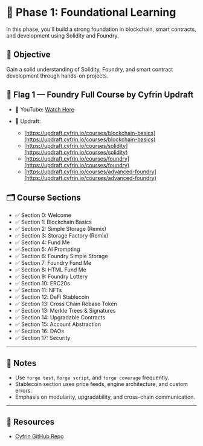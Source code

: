 # 🧪 Phase 1: Foundational Learning

In this phase, you'll build a strong foundation in blockchain, smart contracts, and development using Solidity and Foundry.

## 🎯 Objective

Gain a solid understanding of Solidity, Foundry, and smart contract development through hands-on projects.

## 🚩 Flag 1 — Foundry Full Course by Cyfrin Updraft

* 🔗 YouTube: [Watch Here](https://www.youtube.com/watch?v=-1GB6m39-rM)
* 🔗 Updraft:

  * [https://updraft.cyfrin.io/courses/blockchain-basics](https://updraft.cyfrin.io/courses/blockchain-basics)
  * [https://updraft.cyfrin.io/courses/solidity](https://updraft.cyfrin.io/courses/solidity)
  * [https://updraft.cyfrin.io/courses/foundry](https://updraft.cyfrin.io/courses/foundry)
  * [https://updraft.cyfrin.io/courses/advanced-foundry](https://updraft.cyfrin.io/courses/advanced-foundry)

## 🗂 Course Sections

* ✅ Section 0: Welcome
* ✅ Section 1: Blockchain Basics
* ✅ Section 2: Simple Storage (Remix)
* ✅ Section 3: Storage Factory (Remix)
* ✅ Section 4: Fund Me
* ✅ Section 5: AI Prompting
* ✅ Section 6: Foundry Simple Storage
* ✅ Section 7: Foundry Fund Me
* ✅ Section 8: HTML Fund Me
* ✅ Section 9: Foundry Lottery
* ✅ Section 10: ERC20s
* ✅ Section 11: NFTs
* ✅ Section 12: DeFi Stablecoin
* ✅ Section 13: Cross Chain Rebase Token
* ✅ Section 13: Merkle Trees & Signatures
* ✅ Section 14: Upgradable Contracts
* ✅ Section 15: Account Abstraction
* ✅ Section 16: DAOs
* ✅ Section 17: Security

---

## 📂 Notes

* Use `forge test`, `forge script`, and `forge coverage` frequently.
* Stablecoin section uses price feeds, engine architecture, and custom errors.
* Emphasis on modularity, upgradability, and cross-chain communication.

---

## 🔗 Resources

* [Cyfrin GitHub Repo](https://github.com/Cyfrin/foundry-full-course-cu)
